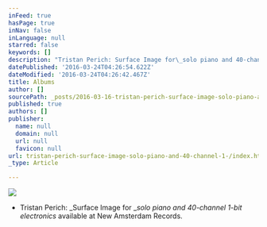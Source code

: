 ```yaml
---
inFeed: true
hasPage: true
inNav: false
inLanguage: null
starred: false
keywords: []
description: "Tristan Perich: Surface Image for\_solo piano and 40-­channel 1-­bit electronics\_available at New Amsterdam Records."
datePublished: '2016-03-24T04:26:54.622Z'
dateModified: '2016-03-24T04:26:42.467Z'
title: Albums
author: []
sourcePath: _posts/2016-03-16-tristan-perich-surface-image-solo-piano-and-40-channel-1-.md
published: true
authors: []
publisher:
  name: null
  domain: null
  url: null
  favicon: null
url: tristan-perich-surface-image-solo-piano-and-40-channel-1-/index.html
_type: Article

---
```

![](https://the-grid-user-content.s3-us-west-2.amazonaws.com/80c8d5be-eabe-4510-8167-616338c757a8.jpg)

* Tristan Perich: _Surface Image for __solo piano and 40-­channel 1-­bit electronics_ available at New Amsterdam Records.